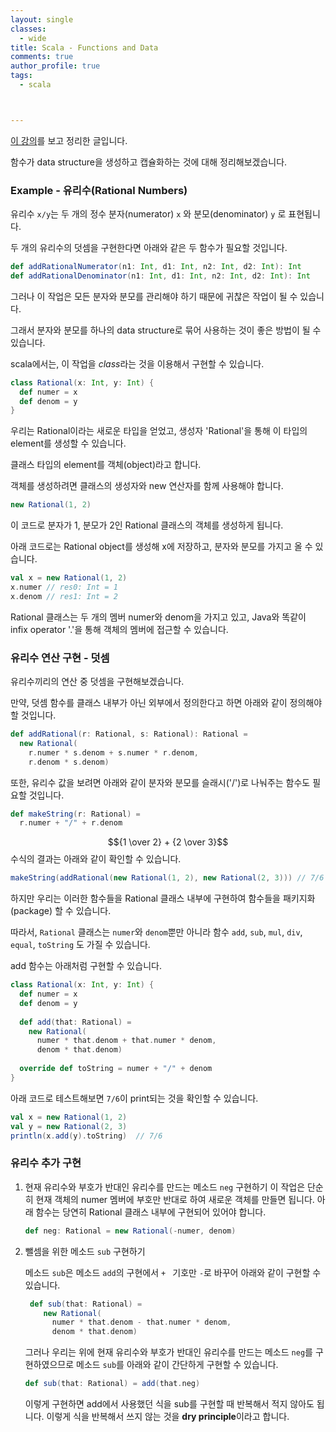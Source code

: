 ```yaml
---
layout: single
classes:
  - wide
title: Scala - Functions and Data
comments: true
author_profile: true
tags:
  - scala



---
```


[이 강의](https://www.coursera.org/lecture/progfun1/lecture-2-5-functions-and-data-5mmJP)를 보고 정리한 글입니다.

함수가 data structure을 생성하고 캡슐화하는 것에 대해 정리해보겠습니다.

### Example - 유리수(Rational Numbers)

유리수 `x/y`는 두 개의 정수 분자(numerator) `x` 와 분모(denominator) `y` 로 표현됩니다.

두 개의 유리수의 덧셈을 구현한다면 아래와 같은 두 함수가 필요할 것입니다.

~~~scala
def addRationalNumerator(n1: Int, d1: Int, n2: Int, d2: Int): Int
def addRationalDenominator(n1: Int, d1: Int, n2: Int, d2: Int): Int
~~~

그러나 이 작업은 모든 분자와 분모를 관리해야 하기 때문에 귀찮은 작업이 될 수 있습니다.

그래서 분자와 분모를 하나의 data structure로 묶어 사용하는 것이 좋은 방법이 될 수 있습니다.

scala에서는, 이 작업을 *class*라는 것을 이용해서 구현할 수 있습니다.

~~~scala
class Rational(x: Int, y: Int) {
  def numer = x
  def denom = y
}
~~~

우리는 Rational이라는 새로운 타입을 얻었고, 생성자 'Rational'을 통해 이 타입의 element를 생성할 수 있습니다.

클래스 타입의 element를 객체(object)라고 합니다.

객체를 생성하려면 클래스의 생성자와 new 연산자를 함께 사용해야 합니다.

~~~scala
new Rational(1, 2)
~~~

이 코드로 분자가 1, 분모가 2인 Rational 클래스의 객체를 생성하게 됩니다.

아래 코드로는 Rational object를 생성해 x에 저장하고, 분자와 분모를 가지고 올 수 있습니다.

~~~scala
val x = new Rational(1, 2)
x.numer // res0: Int = 1
x.denom // res1: Int = 2
~~~

Rational 클래스는 두 개의 멤버 numer와 denom을 가지고 있고, Java와 똑같이 infix operator '.'을 통해 객체의 멤버에 접근할 수 있습니다.

### 유리수 연산 구현 - 덧셈

유리수끼리의 연산 중 덧셈을 구현해보겠습니다.

만약, 덧셈 함수를 클래스 내부가 아닌 외부에서 정의한다고 하면 아래와 같이 정의해야 할 것입니다.

~~~scala
def addRational(r: Rational, s: Rational): Rational = 
  new Rational(
    r.numer * s.denom + s.numer * r.denom,
    r.denom * s.denom)
~~~

또한, 유리수 값을 보려면 아래와 같이 분자와 분모를 슬래시('/')로 나눠주는 함수도 필요할 것입니다.

~~~scala
def makeString(r: Rational) = 
  r.numer + "/" + r.denom
~~~

$${1 \over 2} + {2 \over 3}$$ 수식의 결과는 아래와 같이 확인할 수 있습니다.

~~~scala
makeString(addRational(new Rational(1, 2), new Rational(2, 3))) // 7/6
~~~



하지만 우리는 이러한 함수들을 Rational 클래스 내부에 구현하여 함수들을 패키지화(package) 할 수 있습니다.

따라서, `Rational` 클래스는 `numer`와 `denom`뿐만 아니라 함수 `add`, `sub`, `mul`, `div`, `equal`, `toString` 도 가질 수 있습니다.

add 함수는 아래처럼 구현할 수 있습니다.

~~~scala
class Rational(x: Int, y: Int) {
  def numer = x
  def denom = y
  
  def add(that: Rational) = 
    new Rational(
      numer * that.denom + that.numer * denom,
      denom * that.denom)
  
  override def toString = numer + "/" + denom
}
~~~

아래 코드로 테스트해보면 `7/6`이 print되는 것을 확인할 수 있습니다.

~~~scala
val x = new Rational(1, 2)
val y = new Rational(2, 3)
println(x.add(y).toString)	// 7/6
~~~



### 유리수 추가 구현

1. 현재 유리수와 부호가 반대인 유리수를 만드는 메소드 `neg` 구현하기
   이 작업은 단순히 현재 객체의 numer 멤버에 부호만 반대로 하여 새로운 객체를 만들면 됩니다.
   아래 함수는 당연히 Rational 클래스 내부에 구현되어 있어야 합니다.

   ~~~scala
   def neg: Rational = new Rational(-numer, denom)
   ~~~

2. 뺄셈을 위한 메소드 `sub` 구현하기

   메소드 `sub`은 메소드 `add`의 구현에서 `+ `  기호만  `-`로 바꾸어 아래와 같이 구현할 수 있습니다.

   ~~~scala
    def sub(that: Rational) = 
       new Rational(
         numer * that.denom - that.numer * denom,
         denom * that.denom)
   ~~~

   그러나 우리는 위에 현재 유리수와 부호가 반대인 유리수를 만드는 메소드 `neg`를 구현하였으므로 메소드 `sub`를 아래와 같이 간단하게 구현할 수 있습니다.

   ~~~scala
   def sub(that: Rational) = add(that.neg)
   ~~~

   이렇게 구현하면 add에서 사용했던 식을 sub를 구현할 때 반복해서 적지 않아도 됩니다.
   이렇게 식을 반복해서 쓰지 않는 것을 **dry principle**이라고 합니다.
